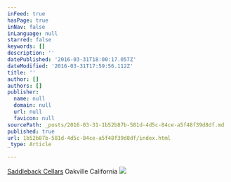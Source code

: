 ```yaml
---
inFeed: true
hasPage: true
inNav: false
inLanguage: null
starred: false
keywords: []
description: ''
datePublished: '2016-03-31T18:00:17.057Z'
dateModified: '2016-03-31T17:59:56.112Z'
title: ''
author: []
authors: []
publisher:
  name: null
  domain: null
  url: null
  favicon: null
sourcePath: _posts/2016-03-31-1b52b87b-581d-4d5c-84ce-a5f48f39d8df.md
published: true
url: 1b52b87b-581d-4d5c-84ce-a5f48f39d8df/index.html
_type: Article

---
```

[Saddleback Cellars][0] Oakville California
![](https://the-grid-user-content.s3-us-west-2.amazonaws.com/6fcca37f-5463-4f72-a8da-d16230b4c52f.jpg)

[0]: www.saddlebackcellars.com